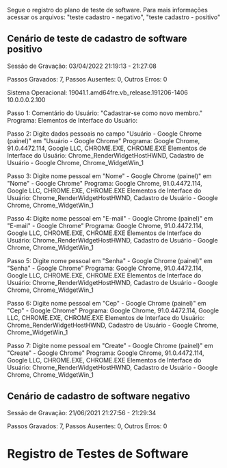 

Segue o registro do plano de teste de software. Para mais informações acessar os arquivos: "teste cadastro - negativo", "teste cadastro - positivo"

## Cenário de teste de cadastro de software positivo 
Sessão de Gravação: ‎03/‎04/‎2022 21:19:13 - 21:27:08

Passos Gravados: 7, Passos Ausentes: 0, Outros Erros: 0

Sistema Operacional: 19041.1.amd64fre.vb_release.191206-1406 10.0.0.0.2.100

Passo 1: Comentário do Usuário: "Cadastrar-se como novo membro."
Programa: 
Elementos de Interface do Usuário: 

Passo 2: Digite dados pessoais no campo "Usuário - Google Chrome (painel)" em "Usuário - Google Chrome"
Programa: Google Chrome, 91.0.4472.114, Google LLC, CHROME.EXE, CHROME.EXE
Elementos de Interface do Usuário: Chrome_RenderWidgetHostHWND, Cadastro de Usuário - Google Chrome, Chrome_WidgetWin_1

Passo 3: Digite nome pessoal em "Nome" - Google Chrome (painel)" em "Nome" - Google Chrome"
Programa: Google Chrome, 91.0.4472.114, Google LLC, CHROME.EXE, CHROME.EXE
Elementos de Interface do Usuário: Chrome_RenderWidgetHostHWND, Cadastro de Usuário - Google Chrome, Chrome_WidgetWin_1

Passo 4: Digite nome pessoal em "E-mail" - Google Chrome (painel)" em "E-mail" - Google Chrome"
Programa: Google Chrome, 91.0.4472.114, Google LLC, CHROME.EXE, CHROME.EXE
Elementos de Interface do Usuário: Chrome_RenderWidgetHostHWND, Cadastro de Usuário - Google Chrome, Chrome_WidgetWin_1

Passo 5: Digite nome pessoal em "Senha" - Google Chrome (painel)" em "Senha" - Google Chrome"
Programa: Google Chrome, 91.0.4472.114, Google LLC, CHROME.EXE, CHROME.EXE
Elementos de Interface do Usuário: Chrome_RenderWidgetHostHWND, Cadastro de Usuário - Google Chrome, Chrome_WidgetWin_1

Passo 6: Digite nome pessoal em "Cep" - Google Chrome (painel)" em "Cep" - Google Chrome"
Programa: Google Chrome, 91.0.4472.114, Google LLC, CHROME.EXE, CHROME.EXE
Elementos de Interface do Usuário: Chrome_RenderWidgetHostHWND, Cadastro de Usuário - Google Chrome, Chrome_WidgetWin_1

Passo 7: Digite nome pessoal em "Create" - Google Chrome (painel)" em "Create" - Google Chrome"
Programa: Google Chrome, 91.0.4472.114, Google LLC, CHROME.EXE, CHROME.EXE
Elementos de Interface do Usuário: Chrome_RenderWidgetHostHWND, Cadastro de Usuário - Google Chrome, Chrome_WidgetWin_1


## Cenário de cadastro de software negativo

Sessão de Gravação: ‎21/‎06/‎2021 21:27:56 - 21:29:34

Passos Gravados: 7, Passos Ausentes: 0, Outros Erros: 0


# Registro de Testes de Software

